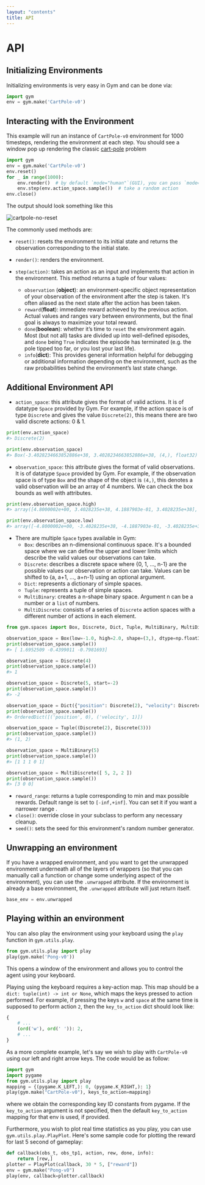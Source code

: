 ```yaml
---
layout: "contents"
title: API
---
```

# API
## Initializing Environments
Initializing environments is very easy in Gym and can be done via: 

```python
import gym
env = gym.make('CartPole-v0')
```

## Interacting with the Environment
This example will run an instance of `CartPole-v0` environment for 1000 timesteps, rendering the environment at each step. You should see a window pop up rendering the classic [cart-pole](https://www.youtube.com/watch?v=J7E6_my3CHk&ab_channel=TylerStreeter) problem

```python
import gym
env = gym.make('CartPole-v0')
env.reset()
for _ in range(1000): 
    env.render()  # by default `mode="human"`(GUI), you can pass `mode="rgb_array"` to retrieve an image instead
    env.step(env.action_space.sample())  # take a random action 	
env.close()
```

The output should look something like this

![cartpole-no-reset](https://user-images.githubusercontent.com/28860173/129241283-70069f7c-453d-4670-a226-854203bd8a1b.gif)


The commonly used methods are: 

- `reset()`: resets the environment to its initial state and returns the observation corresponding to the initial state.
- `render()`: renders the environment.
- `step(action)`: takes an action as an input and implements that action in the environment. This method returns a tuple of four values:
	
	- `observation` (**object**): an environment-specific object representation of your observation of the environment after the step is taken. It's often aliased as the next state after the action has been taken.
	- `reward`(**float**): immediate reward achieved by the previous action. Actual values and ranges vary between environments, but the final goal is always to maximize your total reward.
	- `done`(**boolean**): whether it’s time to `reset` the environment again. Most (but not all) tasks are divided up into well-defined episodes, and `done` being `True` indicates the episode has terminated (e.g. the pole tipped too far, or you lost your last life).
	- `info`(**dict**): This provides general information helpful for debugging or additional information depending on the environment, such as the raw probabilities behind the environment’s last state change.


## Additional Environment API
- `action_space`: this attribute gives the format of valid actions. It is of datatype `Space` provided by Gym. For example, if the action space is of type `Discrete` and gives the value `Discrete(2)`, this means there are two valid discrete actions: 0 & 1.

```python
print(env.action_space)
#> Discrete(2)

print(env.observation_space)
#> Box(-3.4028234663852886e+38, 3.4028234663852886e+38, (4,), float32)
```

- `observation_space`: this attribute gives the format of valid observations. It is of datatype `Space` provided by Gym. For example, if the observation space is of type `Box` and the shape of the object is `(4,)`, this denotes a valid observation will be an array of 4 numbers. We can check the box bounds as well with attributes.

```python
print(env.observation_space.high)
#> array([4.8000002e+00, 3.4028235e+38, 4.1887903e-01, 3.4028235e+38], dtype=float32)

print(env.observation_space.low)
#> array([-4.8000002e+00, -3.4028235e+38, -4.1887903e-01, -3.4028235e+38], dtype=float32)
```
- There are multiple `Space` types available in Gym:
	- `Box`: describes an n-dimensional continuous space. It's a bounded space where we can define the upper and lower limits which describe the valid values our observations can take.
	- `Discrete`: describes a discrete space where {0, 1, ..., n-1} are the possible values our observation or action can take. Values can be shifted to {a, a+1, ..., a+n-1} using an optional argument.
	- `Dict`: represents a dictionary of simple spaces.
	- `Tuple`: represents a tuple of simple spaces.
	- `MultiBinary`: creates a n-shape binary space. Argument n can be a number or a `list` of numbers.
	- `MultiDiscrete`: consists of a series of `Discrete` action spaces with a different number of actions in each element.
	
```python
from gym.spaces import Box, Discrete, Dict, Tuple, MultiBinary, MultiDiscrete

observation_space = Box(low=-1.0, high=2.0, shape=(3,), dtype=np.float32)
print(observation_space.sample())
#> [ 1.6952509 -0.4399011 -0.7981693]

observation_space = Discrete(4)
print(observation_space.sample())
#> 1

observation_space = Discrete(5, start=-2)
print(observation_space.sample())
#> -2

observation_space = Dict({"position": Discrete(2), "velocity": Discrete(3)})
print(observation_space.sample())
#> OrderedDict([('position', 0), ('velocity', 1)])

observation_space = Tuple((Discrete(2), Discrete(3)))
print(observation_space.sample())
#> (1, 2)

observation_space = MultiBinary(5)
print(observation_space.sample())
#> [1 1 1 0 1]

observation_space = MultiDiscrete([ 5, 2, 2 ])
print(observation_space.sample())
#> [3 0 0]
```

- `reward_range`: returns a tuple corresponding to min and max possible rewards. Default range is set to `[-inf,+inf]`. You can set it if you want a narrower range .
- `close()`: override close in your subclass to perform any necessary cleanup.
- `seed()`: sets the seed for this environment's random number generator.


## Unwrapping an environment
If you have a wrapped environment, and you want to get the unwrapped environment underneath all of the layers of wrappers (so that you can manually call a function or change some underlying aspect of the environment), you can use the `.unwrapped` attribute. If the environment is already a base environment, the `.unwrapped` attribute will just return itself.

```python
base_env = env.unwrapped
```

## Playing within an environment
You can also play the environment using your keyboard using the `play` function in `gym.utils.play`. 
```python
from gym.utils.play import play
play(gym.make('Pong-v0'))
```
This opens a window of the environment and allows you to control the agent using your keyboard.

Playing using the keyboard requires a key-action map. This map should be a `dict: tuple(int) -> int or None`, which maps the keys pressed to action performed.
For example, if pressing the keys `w` and `space` at the same time is supposed to perform action `2`, then the `key_to_action` dict should look like:
```python
{
    # ...
    (ord('w'), ord(' ')): 2,
    # ...
}
```
As a more complete example, let's say we wish to play with `CartPole-v0` using our left and right arrow keys. The code would be as follow:
```python
import gym
import pygame
from gym.utils.play import play
mapping = {(pygame.K_LEFT,): 0, (pygame.K_RIGHT,): 1}
play(gym.make("CartPole-v0"), keys_to_action=mapping)
```
where we obtain the corresponding key ID constants from pygame. If the `key_to_action` argument is not specified, then the default `key_to_action` mapping for that env is used, if provided.

Furthermore, you wish to plot real time statistics as you play, you can use `gym.utils.play.PlayPlot`. Here's some sample code for plotting the reward for last 5 second of gameplay:
```python
def callback(obs_t, obs_tp1, action, rew, done, info):
    return [rew,]
plotter = PlayPlot(callback, 30 * 5, ["reward"])
env = gym.make("Pong-v0")
play(env, callback=plotter.callback)
```
